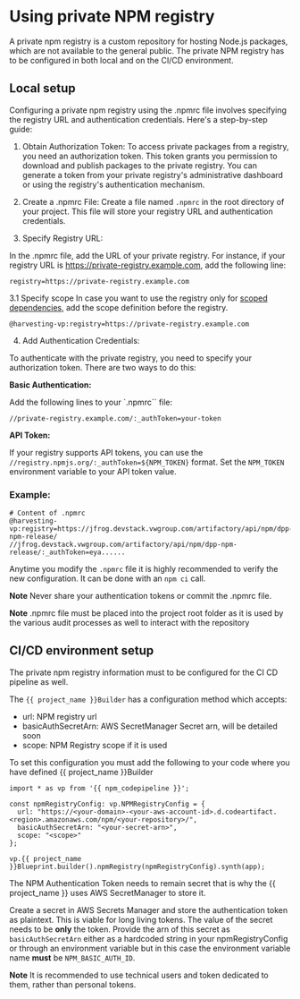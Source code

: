# Using private NPM registry

A private npm registry is a custom repository for hosting Node.js packages, which are not available to the general public.
The private NPM registry has to be configured in both local and on the CI/CD environment.

## Local setup

Configuring a private npm registry using the .npmrc file involves specifying the registry URL and authentication credentials. Here's a step-by-step guide:

1. Obtain Authorization Token:
   To access private packages from a registry, you need an authorization token. This token grants you permission to download and publish packages to the private registry. You can generate a token from your private registry's administrative dashboard or using the registry's authentication mechanism.

2. Create a .npmrc File:
   Create a file named `.npmrc` in the root directory of your project. This file will store your registry URL and authentication credentials.

3. Specify Registry URL:

In the .npmrc file, add the URL of your private registry. For instance, if your registry URL is https://private-registry.example.com, add the following line:

```
registry=https://private-registry.example.com
```

3.1 Specify scope
In case you want to use the registry only for [scoped dependencies](https://docs.npmjs.com/about-scopes), add the scope definition before the registry.

```
@harvesting-vp:registry=https://private-registry.example.com
```

4. Add Authentication Credentials:

To authenticate with the private registry, you need to specify your authorization token. There are two ways to do this:

**Basic Authentication:**

Add the following lines to your `.npmrc`` file:

```
//private-registry.example.com/:_authToken=your-token

```

**API Token:**

If your registry supports API tokens, you can use the `//registry.npmjs.org/:_authToken=${NPM_TOKEN}` format.
Set the `NPM_TOKEN` environment variable to your API token value.

### Example:

```
# Content of .npmrc
@harvesting-vp:registry=https://jfrog.devstack.vwgroup.com/artifactory/api/npm/dpp-npm-release/
//jfrog.devstack.vwgroup.com/artifactory/api/npm/dpp-npm-release/:_authToken=eya......
```

Anytime you modify the `.npmrc` file it is highly recommended to verify the new configuration. It can be done with an `npm ci` call.

**Note**
Never share your authentication tokens or commit the .npmrc file.

**Note**
.npmrc file must be placed into the project root folder as it is used by the various audit processes as well to interact with the repository


## CI/CD environment setup

The private npm registry information must to be configured for the CI CD pipeline as well.

The `{{ project_name }}Builder` has a configuration method which accepts:

- url: NPM registry url
- basicAuthSecretArn: AWS SecretManager Secret arn, will be detailed soon
- scope: NPM Registry scope if it is used

To set this configuration you must add the following to your code where you have defined {{ project_name }}Builder
```
import * as vp from '{{ npm_codepipeline }}';

const npmRegistryConfig: vp.NPMRegistryConfig = {
  url: "https://<your-domain>-<your-aws-account-id>.d.codeartifact.<region>.amazonaws.com/npm/<your-repository>/", 
  basicAuthSecretArn: "<your-secret-arn>", 
  scope: "<scope>" 
};

vp.{{ project_name }}Blueprint.builder().npmRegistry(npmRegistryConfig).synth(app);
```

The NPM Authentication Token needs to remain secret that is why the {{ project_name }} uses AWS SecretManager to store it.

Create a secret in AWS Secrets Manager and store the authentication token as plaintext. This is viable for long living tokens. The value of the secret needs to be **only** the token. Provide the arn of this secret as `basicAuthSecretArn` either as a hardcoded string  in your npmRegistryConfig or through an environment variable but in this case the environment variable name **must** be `NPM_BASIC_AUTH_ID`.

**Note** It is recommended to use technical users and token dedicated to them, rather than personal tokens.
